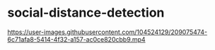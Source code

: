# social-distance-detection

https://user-images.githubusercontent.com/104524129/209075474-6c71afa8-5414-4f32-a157-ac0ce820cbb9.mp4

